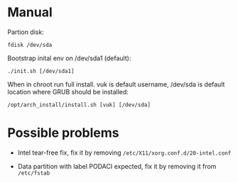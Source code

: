 # Manual

Partion disk:

`fdisk /dev/sda`

Bootstrap inital env on /dev/sda1 (default):

`./init.sh [/dev/sda1]`

When in chroot run full install.
vuk is default username, /dev/sda is default location where GRUB should be installed:

`/opt/arch_install/install.sh [vuk] [/dev/sda]`

# Possible problems

- Intel tear-free fix, fix it by removing `/etc/X11/xorg.conf.d/20-intel.conf`

- Data partition with label PODACI expected, fix it by removing it from `/etc/fstab`

